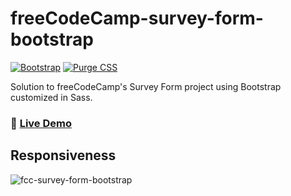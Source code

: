 # freeCodeCamp-survey-form-bootstrap

[![Bootstrap](https://img.shields.io/badge/Bootstrap-5.3.1-7952B3)](https://getbootstrap.com)
[![Purge CSS](https://img.shields.io/badge/Purge_CSS-5.0.0-2b668c)](https://purgecss.com)

Solution to freeCodeCamp's Survey Form project using Bootstrap customized in Sass.

### 📀 [Live Demo](https://not-josue.github.io/freeCodeCamp-survey-form-bootstrap/)

## Responsiveness

![fcc-survey-form-bootstrap](https://github.com/not-josue/freeCodeCamp-survey-form-bootstrap/assets/129870578/f206a8eb-5b1a-41c6-bcbc-5476c4473e98)

